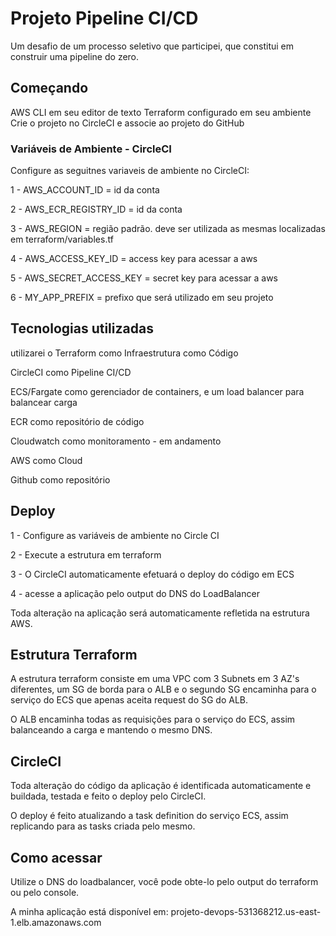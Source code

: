 # Projeto Pipeline CI/CD

Um desafio de um processo seletivo que participei, que  constitui em construir uma pipeline do zero.

## Começando

AWS CLI em seu editor de texto
Terraform configurado em seu ambiente
Crie o projeto no CircleCI e associe ao projeto do GitHub

### Variáveis de Ambiente - CircleCI

Configure as seguitnes variaveis de ambiente no CircleCI:


1 - AWS_ACCOUNT_ID = id da conta

2 - AWS_ECR_REGISTRY_ID = id da conta

3 - AWS_REGION = região padrão. deve ser utilizada as mesmas localizadas em terraform/variables.tf

4 - AWS_ACCESS_KEY_ID = access key para acessar a aws

5 - AWS_SECRET_ACCESS_KEY = secret key para acessar a aws

6 - MY_APP_PREFIX = prefixo que será utilizado em seu projeto

## Tecnologias utilizadas


utilizarei o Terraform como Infraestrutura como Código

CircleCI como Pipeline CI/CD

ECS/Fargate como gerenciador de containers, e um load balancer para balancear carga

ECR como repositório de código

Cloudwatch como monitoramento - em andamento

AWS como Cloud

Github como repositório

## Deploy

1 - Configure as variáveis de ambiente no Circle CI

2 - Execute a estrutura em terraform

3 - O CircleCI automaticamente efetuará o deploy do código em ECS

4 - acesse a aplicação pelo output do DNS do LoadBalancer

Toda alteração na aplicação será automaticamente refletida na estrutura AWS.

## Estrutura Terraform

A estrutura terraform consiste em uma VPC com 3 Subnets em 3 AZ's diferentes, um SG de borda para o ALB e o segundo SG encaminha para o serviço do ECS que apenas aceita request do SG do ALB.

O ALB encaminha todas as requisições para o serviço do ECS, assim balanceando a carga e mantendo o mesmo DNS.

## CircleCI

Toda alteração do código da aplicação é identificada automaticamente e buildada, testada e feito o deploy pelo CircleCI.

O deploy é feito atualizando a task definition do serviço ECS, assim replicando para as tasks criada pelo mesmo.

## Como acessar

Utilize o DNS do loadbalancer, você pode obte-lo pelo output do terraform ou pelo console.

A minha aplicação está disponível em: projeto-devops-531368212.us-east-1.elb.amazonaws.com



